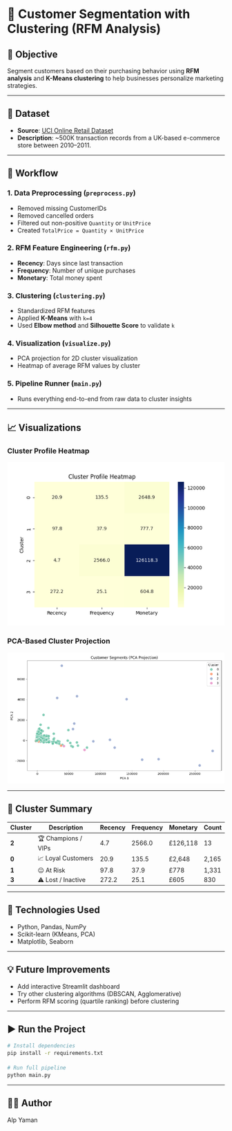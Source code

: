 
# 🧠 Customer Segmentation with Clustering (RFM Analysis)

## 📌 Objective
Segment customers based on their purchasing behavior using **RFM analysis** and **K-Means clustering** to help businesses personalize marketing strategies.

---

## 📁 Dataset
- **Source**: [UCI Online Retail Dataset](https://archive.ics.uci.edu/ml/datasets/Online+Retail)
- **Description**: ~500K transaction records from a UK-based e-commerce store between 2010–2011.

---

## 🧹 Workflow

### 1. Data Preprocessing (`preprocess.py`)
- Removed missing CustomerIDs
- Removed cancelled orders
- Filtered out non-positive `Quantity` or `UnitPrice`
- Created `TotalPrice = Quantity × UnitPrice`

### 2. RFM Feature Engineering (`rfm.py`)
- **Recency**: Days since last transaction
- **Frequency**: Number of unique purchases
- **Monetary**: Total money spent

### 3. Clustering (`clustering.py`)
- Standardized RFM features
- Applied **K-Means** with `k=4`
- Used **Elbow method** and **Silhouette Score** to validate `k`

### 4. Visualization (`visualize.py`)
- PCA projection for 2D cluster visualization
- Heatmap of average RFM values by cluster

### 5. Pipeline Runner (`main.py`)
- Runs everything end-to-end from raw data to cluster insights

---

## 📈 Visualizations

### Cluster Profile Heatmap
![Cluster Profile Heatmap](Cluster_profile_heatmap.png)

### PCA-Based Cluster Projection
![PCA Projection](Customer_Segments(PCA_Projection).png)

---

## 🧩 Cluster Summary

| Cluster | Description         | Recency | Frequency | Monetary | Count |
|---------|---------------------|---------|-----------|----------|--------|
| **2**   | 🏆 Champions / VIPs | 4.7     | 2566.0    | £126,118 | 13     |
| **0**   | 📈 Loyal Customers  | 20.9    | 135.5     | £2,648   | 2,165  |
| **1**   | 😐 At Risk          | 97.8    | 37.9      | £778     | 1,331  |
| **3**   | ⚠️ Lost / Inactive  | 272.2   | 25.1      | £605     | 830    |

---

## 🚀 Technologies Used
- Python, Pandas, NumPy
- Scikit-learn (KMeans, PCA)
- Matplotlib, Seaborn

---

## 💡 Future Improvements
- Add interactive Streamlit dashboard
- Try other clustering algorithms (DBSCAN, Agglomerative)
- Perform RFM scoring (quartile ranking) before clustering

---

## ▶️ Run the Project

```bash
# Install dependencies
pip install -r requirements.txt

# Run full pipeline
python main.py
```

---

## 👨‍💻 Author
Alp Yaman
